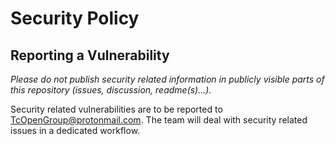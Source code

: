 # Security Policy

## Reporting a Vulnerability

*Please do not publish security related information in publicly visible parts of this repository (issues, discussion, readme(s)...).*

Security related vulnerabilities are to be reported to TcOpenGroup@protonmail.com. 
The team will deal with security related issues in a dedicated workflow.
